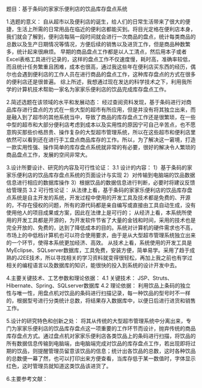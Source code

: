 题目：基于条码的家家乐便利店的饮品库存盘点系统

1.选题的意义：
自从超市以及便利店的诞生，给人们的日常生活带来了很大的便捷，生活上所需的日常用品在临近的便利店都能买到。将目光定格在便利店本身，我们就会了解到，便利店每隔一段时间就会进行一次商品的盘点，统计每类商品的总数以及生产日期情况等情况，方便后续的销售以及进货工作，但是商品种数繁多，统计起来很麻烦。
早期的商品盘点工作都是以人工清点，然后用本子或者Excel表格工具进行记录的，这样的盘点工作不仅速度慢，耗时高，准确率较低，而且统计任务繁重且困难，成本也很高，通过我这些年在便利店买东西的经历，偶尔也会遇到便利店的工作人员在进行商品的盘点工作，这种库存盘点的方式在很多的便利店还是很普遍。
综上所述，我想通过现在发达的科学技术之下，利用我所学的计算机技术帮助一家名为家家乐便利店的饮品完成库存盘点工作。

2.简述选题在该领域的水平和发展动态：
经过查阅资料发现，基于条码进行对商品库存进行盘点的方式在一些大型的超市有所应用，但是并没有将其独立出来，而是融入到了超市的其他系统当中，导致了商品的库存盘点工作还是很繁琐，在一些中型的超市和大部分便利店考虑到成本以及实用性的原因宁可自己辛苦点，也不愿意购买那些价格昂贵、操作复杂的大型超市管理系统，所以在这些超市和便利店里依然可以看到还在进行手工盘点商品库存的工作。所以，为了解决这一窘境，打造一款实用性强、操作简单的库存盘点系统就非常的有必要，很好的解决令人繁琐的商品盘点工作，发展的空间非常大。

3.设计所要设计、研究的内容及可行性论证：
   3.1 设计的内容：
    1）基于条码的家家乐便利店的饮品库存盘点系统的页面设计与实现
		2）对传输到电脑端的饮品数据信息进行相应的数据库操作
		3）根据饮品的数据信息进行判断，必要时将建议反馈给管理员
   3.2 可行性论证：
		从法律上看，基于条码的家家乐便利店的饮品库存盘点系统是自主开发的系统，开发过程中使用的开发工具及技术都是免费的、开源的，不存在侵权的问题，所有的源代码都是亲自编写或直接由工具自动生成，没有使用他人的项目成果或方案，因此在法律上是可行的；
		从经济上看，本系统所使用的开发工具都是开源的，为开发软件节省了大量的金钱和时间，采用的技术也是完全开放的、免费的，达到了降低成本的目的。系统对计算机的硬件需求也不高，市场上的中低档计算机也可以符合使用要求，由于是从大型超市管理系统独立出来的一个环节，使得本系统更加经济、高效。
		从技术上看，系统使用的开发工具是MyEclipse、SQLserver数据库，工具免费，安装方便，简单易学。采用了趋于成熟的J2EE技术，所以寻找相关的学习资料就变得很轻松，再加上我之前也有学过相关的编程语言以及数据库的知识，能很快的投入到系统的设计开发中去。

4.主要关键技术、工艺参数和理论依据：
   4.1 关键技术：
		JSP、Struts、Hibernate、Spring、SQLserver数据库
   4.2 理论依据：
		利用饮品上条码的独立性与唯一性，用盘点机对饮品的条码进行扫描记录，每一种饮品的型号时不一样的，根据型号进行分类统计总数，将结果存入数据库中，以便日后进行进货和销售工作。

5.设计的研究特色和创新之处：
将其从传统的大型超市管理系统中分离出来，专门为家家乐便利店的饮品库存盘点这一项重要的工作环节而设计，抛弃传统的商品库存盘点方式。通过盘点机对家家乐便利店各类饮品上的条码进行扫描，将饮品的所有数据信息传输到电脑端，由电脑端完成对饮品的库存盘点工作，若出现即将过期的饮品，则提醒管理员留意该饮品的信息；统计出各饮品的总数，这时各种饮品的总数便一幕了然，也可以打印出来方便查看，当库存低于某一数值时，字体显示红色，这时管理员就知道这类饮品该进货了。

6.主要参考文献：

